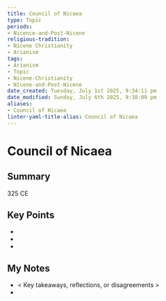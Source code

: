 ```yaml
---
title: Council of Nicaea
type: Topic
periods:
- Nicence-and-Post-Nicene
religious-tradition:
- Nicene Christianity
- Arianism
tags:
- Arianism
- Topic
- Nicene-Christianity
- Nicene-and-Post-Nicene
date_created: Tuesday, July 1st 2025, 9:34:11 pm
date_modified: Sunday, July 6th 2025, 9:38:09 pm
aliases:
- Council of Nicaea
linter-yaml-title-alias: Council of Nicaea
---
```


# Council of Nicaea

## Summary

325 CE


## Key Points
- 
- 
- 

## My Notes
- < Key takeaways, reflections, or disagreements >
- 